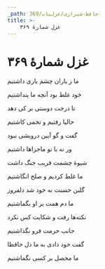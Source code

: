 ```yaml
---
_path: حافظ-شیرازی/غزلیات/369
title: >-
    غزل شمارهٔ ۳۶۹
---
```

# غزل شمارهٔ ۳۶۹

<div class="b" id="bn1"><div class="m1"><p>ما ز یاران چشم یاری داشتیم</p></div>
<div class="m2"><p>خود غلط بود آنچه ما پنداشتیم</p></div></div>
<div class="b" id="bn2"><div class="m1"><p>تا درخت دوستی بر کی دهد</p></div>
<div class="m2"><p>حالیا رفتیم و تخمی کاشتیم</p></div></div>
<div class="b" id="bn3"><div class="m1"><p>گفت و گو آیین درویشی نبود</p></div>
<div class="m2"><p>ور نه با تو ماجراها داشتیم</p></div></div>
<div class="b" id="bn4"><div class="m1"><p>شیوهٔ چشمت فریب جنگ داشت</p></div>
<div class="m2"><p>ما غلط کردیم و صلح انگاشتیم</p></div></div>
<div class="b" id="bn5"><div class="m1"><p>گلبن حسنت نه خود شد دلفروز</p></div>
<div class="m2"><p>ما دم همت بر او بگماشتیم</p></div></div>
<div class="b" id="bn6"><div class="m1"><p>نکته‌ها رفت و شکایت کس نکرد</p></div>
<div class="m2"><p>جانب حرمت فرو نگذاشتیم</p></div></div>
<div class="b" id="bn7"><div class="m1"><p>گفت خود دادی به ما دل حافظا</p></div>
<div class="m2"><p>ما محصل بر کسی نگماشتیم</p></div></div>
